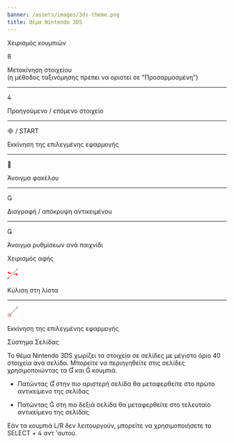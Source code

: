 ```yaml
---
banner: /assets/images/3ds-theme.png
title: Θέμα Nintendo 3DS
---
```


<div id="button-controls" class="section-title">Χειρισμός κουμπιών</div>
<div class="section-body">
    <div class="button-action-group">
        <p class="button-action button">&#xE079;</p>
        <p class="button-action-text">Μετακίνηση στοιχείου<br>(η μέθοδος ταξινόμησης πρέπει να οριστεί σε "Προσαρμοσμένη")</p>
    </div>
    <hr>
    <div class="button-action-group">
        <p class="button-action button">&#xE07E;</p>
        <p class="button-action-text">Προηγούμενο / επόμενο στοιχείο</p>
    </div>
    <hr>
    <div class="button-action-group">
        <p class="button-action"><span class="button">&#xE000; /</span> START</p>
        <p class="button-action-text">Εκκίνηση της επιλεγμένης εφαρμογής</p>
    </div>
    <hr>
    <div class="button-action-group">
        <p class="button-action button">&#xE001;</p>
        <p class="button-action-text">Άνοιγμα φακέλου</p>
    </div>
    <hr>
    <div class="button-action-group">
        <p class="button-action button">&#xE002;</p>
        <p class="button-action-text">Διαγραφή / απόκρυψη αντικειμένου</p>
    </div>
    <hr>
    <div class="button-action-group">
        <p class="button-action button">&#xE003;</p>
        <p class="button-action-text">Άνοιγμα ρυθμίσεων ανά παιχνίδι</p>
    </div>
</div>

<div id="touch-controls" class="section-title">Χειρισμός αφής</div>
<div class="section-body">
    <div class="button-action-group">
        <p class="button-action"><img src="/assets/images/left-right.png"></p>
        <p class="button-action-text">Κύλιση στη λίστα</p>
    </div>
    <hr>
    <div class="button-action-group">
        <p class="button-action"><img src="/assets/images/tap.png"></p>
        <p class="button-action-text">Εκκίνηση της επιλεγμένης εφαρμογής</p>
    </div>
    <!-- <hr>
    <div>
        <p>
            If the Sort Method is set to "Custom", you can drag the icon up to move it.
        </p>
    </div> -->
</div>

<div id="page-system" class="section-title">Σύστημα Σελίδας</div>
<div class="section-body">
    <p>
        Το θέμα Nintendo 3DS χωρίζει τα στοιχεία σε σελίδες με μέγιστο όριο 40 στοιχεία ανά σελίδα. Μπορείτε να περιηγηθείτε στις σελίδες χρησιμοποιώντας τα &#xE004; και &#xE005; κουμπιά.
    </p>
    <ul>
        <li><p>Πατώντας &#xE004; στην πιο αριστερή σελίδα θα μεταφερθείτε στο πρώτο αντικείμενο της σελίδας</p></li>
        <li><p>Πατώντας &#xE005; στη πιο δεξιά σελίδα θα μεταφερθείτε στο τελευταίο αντικείμενο της σελίδας</p></li>
    </ul>
    <p>
        Εάν τα κουμπιά L/R δεν λειτουργούν, μπορείτε να χρησιμοποιήσετε το SELECT + &#xE07E; αντ 'αυτού.
    </p>
</div>
